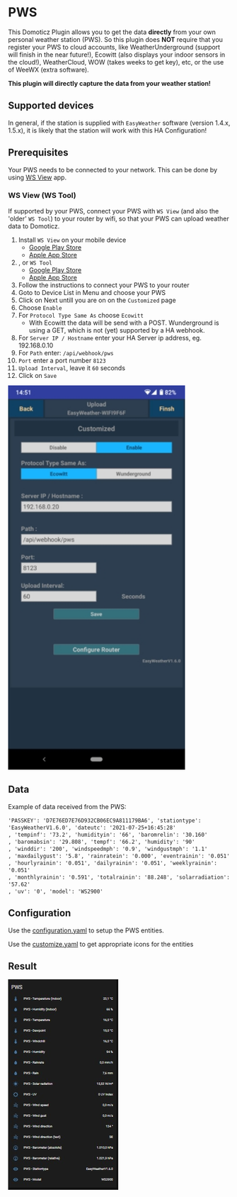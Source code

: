# PWS
This Domoticz Plugin allows you to get the data **directly** from your own personal weather station (PWS). So this plugin does **NOT** require that you register your PWS to cloud accounts, like WeatherUnderground (support will finish in the near future!), Ecowitt (also displays your indoor sensors in the cloud!), WeatherCloud, WOW (takes weeks to get key), etc, or the use of WeeWX (extra software).

**This plugin will directly capture the data from your weather station!** 

## Supported devices
In general, if the station is supplied with `EasyWeather` software (version 1.4.x, 1.5.x), it is likely that the station will work with this HA Configuration!

## Prerequisites
Your PWS needs to be connected to your network. This can be done by using [WS View](#ws-view-ws-tool) app.

### WS View (WS Tool)
If supported by your PWS, connect your PWS with `WS View` (and also the 'older' `WS Tool`) to your router by wifi, so that your PWS can upload weather data to Domoticz.

1. Install `WS View` on your mobile device
    * [Google Play Store](https://play.google.com/store/apps/details?id=com.ost.wsview)
    * [Apple App Store](https://apps.apple.com/us/app/ws-view/id1362944193)
1. , or `WS Tool`
    * [Google Play Store](https://play.google.com/store/apps/details?id=com.dtston.wstool)
    * [Apple App Store](https://apps.apple.com/nl/app/ws-tool/id1125344077)
1. Follow the instructions to connect your PWS to your router
1. Goto to Device List in Menu and choose your PWS
1. Click on Next untill you are on on the `Customized` page
1. Choose `Enable`
1. For `Protocol Type Same As` choose `Ecowitt`
    * With Ecowitt the data will be send with a POST. Wunderground is using a GET, which is not (yet) supported by a HA webhook.
1. For `Server IP / Hostname` enter your HA Server ip address, eg. 192.168.0.10
2. For `Path` enter: `/api/webhook/pws`
3. `Port` enter a port number `8123`
4. `Upload Interval`, leave it `60` seconds
5. Click on `Save`

<img src="images/WS_View_setup.jpeg" width=400>

## Data
Example of data received from the PWS:

```
'PASSKEY': 'D7E76ED7E76D932CB06EC9A811179BA6', 'stationtype': 'EasyWeatherV1.6.0', 'dateutc': '2021-07-25+16:45:28'
, 'tempinf': '73.2', 'humidityin': '66', 'baromrelin': '30.160'
, 'baromabsin': '29.808', 'tempf': '66.2', 'humidity': '90'
, 'winddir': '200', 'windspeedmph': '0.9', 'windgustmph': '1.1'
, 'maxdailygust': '5.8', 'rainratein': '0.000', 'eventrainin': '0.051'
, 'hourlyrainin': '0.051', 'dailyrainin': '0.051', 'weeklyrainin': '0.051'
, 'monthlyrainin': '0.591', 'totalrainin': '88.248', 'solarradiation': '57.62'
, 'uv': '0', 'model': 'WS2900'
```

## Configuration
Use the [configuration.yaml](configuration.yaml) to setup the PWS entities.

Use the [customize.yaml](customize.yaml) to get appropriate icons for the entities

## Result
![Screenshot](images/entities.jpg)
